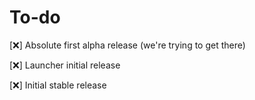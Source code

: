 # To-do

[❌] Absolute first alpha release (we're trying to get there)

[❌] Launcher initial release

[❌] Initial stable release

